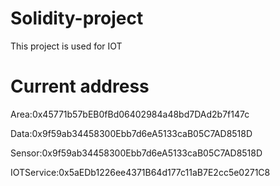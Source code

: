# Solidity-project

This project is used for IOT

# Current address
Area:0x45771b57bEB0fBd06402984a48bd7DAd2b7f147c

Data:0x9f59ab34458300Ebb7d6eA5133caB05C7AD8518D

Sensor:0x9f59ab34458300Ebb7d6eA5133caB05C7AD8518D

IOTService:0x5aEDb1226ee4371B64d177c11aB7E2cc5e0271C8
